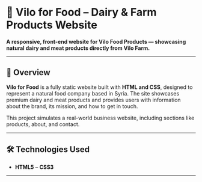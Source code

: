 # 🧀 Vilo for Food – Dairy & Farm Products Website

**A responsive, front-end website for Vilo Food Products — showcasing natural dairy and meat products directly from Vilo Farm.**

---

## 🌿 Overview

**Vilo for Food** is a fully static website built with **HTML and CSS**, designed to represent a natural food company based in Syria. The site showcases premium dairy and meat products and provides users with information about the brand, its mission, and how to get in touch.

This project simulates a real-world business website, including sections like products, about, and contact.

---

## 🛠️ Technologies Used

- **HTML5** – **CSS3**
  

---
